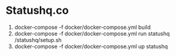 # Statushq.co

1. docker-compose -f docker/docker-compose.yml build
2. docker-compose -f docker/docker-compose.yml run statushq /statushq/setup.sh
3. docker-compose -f docker/docker-compose.yml up statushq
